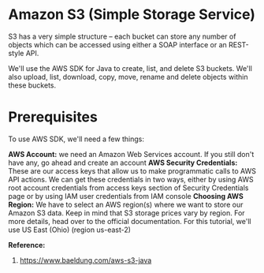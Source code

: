 # Amazon S3 (Simple Storage Service)

S3 has a very simple structure – each bucket can store any number of objects which can be accessed using either a SOAP interface or an REST-style API.

We'll use the AWS SDK for Java to create, list, and delete S3 buckets. We'll also upload, list, download, copy, move, rename and delete objects within these buckets.

# Prerequisites

To use AWS SDK, we'll need a few things:

**AWS Account:** we need an Amazon Web Services account. If you still don't have any, go ahead and create an account
**AWS Security Credentials:** These are our access keys that allow us to make programmatic calls to AWS API actions. We can get these credentials in two ways, either by using AWS root account credentials from access keys section of Security Credentials page or by using IAM user credentials from IAM console
**Choosing AWS Region:** We have to select an AWS region(s) where we want to store our Amazon S3 data. Keep in mind that S3 storage prices vary by region. For more details, head over to the official documentation. For this tutorial, we'll use US East (Ohio) (region us-east-2)



**Reference:** 

1. https://www.baeldung.com/aws-s3-java











